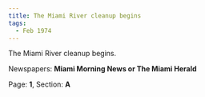 ```yaml
---  
title: The Miami River cleanup begins  
tags:  
  - Feb 1974  
---  
```

  
The Miami River cleanup begins.  
  
Newspapers: **Miami Morning News or The Miami Herald**  
  
Page: **1**, Section: **A** 
